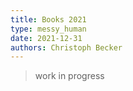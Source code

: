 ```yaml
---
title: Books 2021
type: messy_human
date: 2021-12-31
authors: Christoph Becker
---
```


> work in progress
